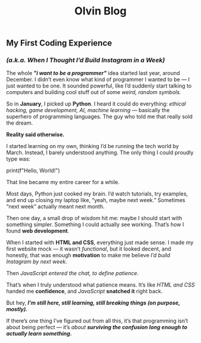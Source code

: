 <!DOCTYPE html>
<html lang="en">
<head>
  <meta charset="UTF-8"/>
  <meta name="viewport"
    content="width=device-width, initial-scale=1"/>
  <title>Olvin-Blog</title>
</head>
<body>
  <header>
    <h1>Olvin Blog<h1>
  </header>
  <main>
  <h2>My First Coding Experience</h2>
    <h3><em>(a.k.a. When I Thought I’d Build Instagram in a Week)</em></h3>
<p>
The whole <strong><em>"i want to be a programmer"</em></strong> idea started last year, around December. I didn’t even know what kind of programmer I wanted to be — I just wanted to be one. It sounded powerful, like I’d suddenly start talking to computers and building cool stuff out of some <em>weird, random symbols.</em>
</p>
  <p>
So in <strong>January</strong>, I picked up <strong>Python</strong>. I heard it could do everything: <em>ethical hacking, game development, AI, machine learning</em> — basically the superhero of programming languages. The guy who told me that really sold the dream.
  </p>
    <p>
<strong>Reality said otherwise.</strong>
    </p>
    <p>
I started learning on my own, thinking I’d be running the tech world by March. Instead, I barely understood anything. The only thing I could proudly type was:
    </p>
    <p>
print(f"Hello, World!")
    </p>
    <p>
That line became my entire career for a while.
    </p>
    <p>
Most days, Python just cooked my brain. I’d watch tutorials, try examples, and end up closing my laptop like, “yeah, maybe next week.” Sometimes “next week” actually meant next month.
    </p>
    <p>
Then one day, a small drop of wisdom hit me: maybe I should start with something simpler. Something I could actually see working. That’s how I found <strong>web development</strong>.
</p>
    <p>
When I started with <strong>HTML and CSS</strong>, everything just made sense. I made my first website mock — it wasn’t <em>functional</em>, but it looked decent, and honestly, that was enough <strong>motivation</strong> to make me believe <em>I’d build Instagram by next week</em>.
    </p>
    <p>
Then <em>JavaScript entered the chat, to define patience</em>.
    </p>
    <p>
That’s when I truly understood what patience means. It’s like <em>HTML and CSS</em> handed me <strong>confidence</strong>, and <em>JavaScript</em> <strong>snatched it</strong> right back.
    </p>
    <p>
But hey, <strong><em>I’m still here, still learning, still breaking things (on purpose, mostly).</em></strong>
    </p>
    <p>
If there’s one thing I’ve figured out from all this, it’s that programming isn’t about being perfect — it’s <em>about <strong>surviving the confusion long enough to actually learn something.</strong></em>
    </p>
  </main>
</body>
</html>
